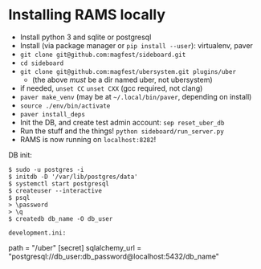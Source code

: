 Installing RAMS locally
===

* Install python 3 and sqlite or postgresql
* Install (via package manager or `pip install --user`): virtualenv, paver
* `git clone git@github.com:magfest/sideboard.git`
* `cd sideboard`
* `git clone git@github.com:magfest/ubersystem.git plugins/uber`
    * (the above *must* be a dir named uber, not ubersystem)
* if needed, `unset CC` `unset CXX` (gcc required, not clang)
* `paver make_venv` (may be at `~/.local/bin/paver`, depending on install)
* `source ./env/bin/activate`
* `paver install_deps`
* Init the DB, and create test admin account: `sep reset_uber_db`
* Run the stuff and the things! `python sideboard/run_server.py`
* RAMS is now running on `localhost:8282`!

DB init:

```
$ sudo -u postgres -i
$ initdb -D '/var/lib/postgres/data'
$ systemctl start postgresql
$ createuser --interactive
$ psql
> \password
> \q
$ createdb db_name -O db_user

development.ini:

```
path = "/uber"
[secret]
sqlalchemy_url = "postgresql://db_user:db_password@localhost:5432/db_name"
```
